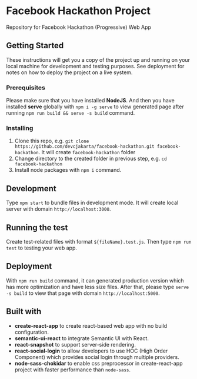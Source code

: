 # Facebook Hackathon Project

Repository for Facebook Hackathon (Progressive) Web App

## Getting Started
These instructions will get you a copy of the project up and running on your local machine for development and testing purposes. See deployment for notes on how to deploy the project on a live system.

### Prerequisites
Please make sure that you have installed **NodeJS**. And then you have installed **serve** globally with `npm i -g serve` to view generated page after running `npm run build && serve -s build` command.

### Installing
1. Clone this repo, e.g. `git clone https://github.com/devcjakarta/facebook-hackathon.git facebook-hackathon`. It will create `facebook-hackathon` folder
2. Change directory to the created folder in previous step, e.g. `cd facebook-hackathon`
3. Install node packages with `npm i` command.

## Development
Type `npm start` to bundle files in development mode. It will create local server with domain `http://localhost:3000`.  

## Running the test
Create test-related files with format `${fileName}.test.js`. Then type `npm run test` to testing your web app.

## Deployment
With `npm run build` command, it can generated production version which has more optimization and have less size files. After that, please type `serve -s build` to view that page with domain `http://localhost:5000`.

## Built with  
* **create-react-app** to create react-based web app with no build configuration.
* **semantic-ui-react** to integrate Semantic UI with React.
* **react-snapshot** to support server-side rendering.
* **react-social-login** to allow developers to use HOC (High Order Component) which provides social login through multiple providers.
* **node-sass-chokidar** to enable css preprocessor in create-react-app project with faster performance than `node-sass`.
